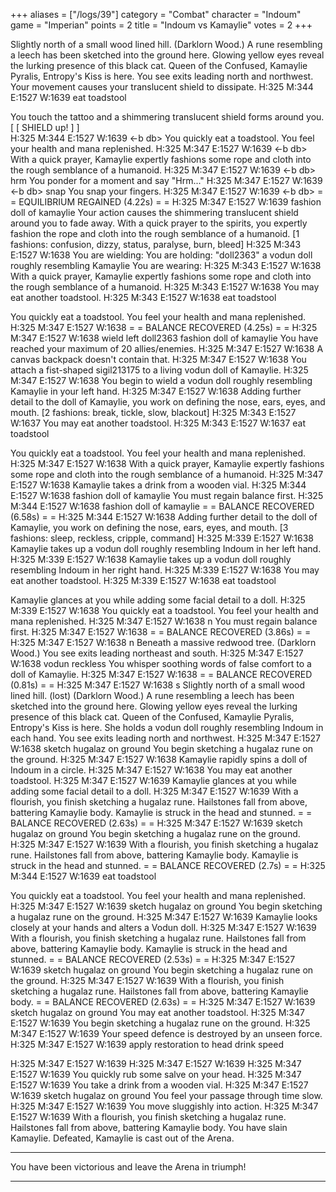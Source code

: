 +++
aliases = ["/logs/39"]
category = "Combat"
character = "Indoum"
game = "Imperian"
points = 2
title = "Indoum vs Kamaylie"
votes = 2
+++

Slightly north of a small wood lined hill. (Darklorn Wood.)
A rune resembling a leech has been sketched into the ground here. Glowing 
yellow eyes reveal the lurking presence of this black cat. Queen of the 
Confused, Kamaylie Pyralis, Entropy's Kiss is here.
You see exits leading north and northwest.
Your movement causes your translucent shield to dissipate.
H:325 M:344 E:1527 W:1639 <eb db> eat toadstool

You touch the tattoo and a shimmering translucent shield forms around you.
                               [ [ SHIELD up! ] ]                               
H:325 M:344 E:1527 W:1639 <-b db> 
You quickly eat a toadstool.
You feel your health and mana replenished.
H:325 M:347 E:1527 W:1639 <-b db> 
With a quick prayer, Kamaylie expertly fashions some rope and cloth into the 
rough semblance of a humanoid.
H:325 M:347 E:1527 W:1639 <-b db> 
hrm
You ponder for a moment and say "Hrm..."
H:325 M:347 E:1527 W:1639 <-b db> 
snap
You snap your fingers.
H:325 M:347 E:1527 W:1639 <-b db> 
= = EQUILIBRIUM REGAINED (4.22s) = =
H:325 M:347 E:1527 W:1639 <eb db> 
fashion doll of kamaylie
Your action causes the shimmering translucent shield around you to fade away.
With a quick prayer to the spirits, you expertly fashion the rope and cloth 
into the rough semblance of a humanoid.
[1 fashions: confusion, dizzy, status, paralyse, burn, bleed]
H:325 M:343 E:1527 W:1638 <e- db> 
You are wielding:
You are holding:
"doll2363"          a vodun doll roughly resembling Kamaylie
You are wearing:
H:325 M:343 E:1527 W:1638 <e- db> 
With a quick prayer, Kamaylie expertly fashions some rope and cloth into the 
rough semblance of a humanoid.
H:325 M:343 E:1527 W:1638 <e- db> 
You may eat another toadstool.
H:325 M:343 E:1527 W:1638 <e- db> eat toadstool

You quickly eat a toadstool.
You feel your health and mana replenished.
H:325 M:347 E:1527 W:1638 <e- db> 
= = BALANCE RECOVERED (4.25s) = =
H:325 M:347 E:1527 W:1638 <eb db> 
wield left doll2363
fashion doll of kamaylie
You have reached your maximum of 20 allies/enemies.
H:325 M:347 E:1527 W:1638 <eb db> 
A canvas backpack doesn't contain that.
H:325 M:347 E:1527 W:1638 <eb db> 
You attach a fist-shaped sigil213175 to a living vodun doll of Kamaylie.
H:325 M:347 E:1527 W:1638 <eb db> 
You begin to wield a vodun doll roughly resembling Kamaylie in your left hand.
H:325 M:347 E:1527 W:1638 <eb db> 
Adding further detail to the doll of Kamaylie, you work on defining the nose, 
ears, eyes, and mouth.
[2 fashions: break, tickle, slow, blackout]
H:325 M:343 E:1527 W:1637 <e- db> 
You may eat another toadstool.
H:325 M:343 E:1527 W:1637 <e- db> eat toadstool

You quickly eat a toadstool.
You feel your health and mana replenished.
H:325 M:347 E:1527 W:1638 <e- db> 
With a quick prayer, Kamaylie expertly fashions some rope and cloth into the 
rough semblance of a humanoid.
H:325 M:347 E:1527 W:1638 <e- db> 
Kamaylie takes a drink from a wooden vial.
H:325 M:344 E:1527 W:1638 <e- db> 
fashion doll of kamaylie
You must regain balance first.
H:325 M:344 E:1527 W:1638 <e- db> 
fashion doll of kamaylie
= = BALANCE RECOVERED (6.58s) = =
H:325 M:344 E:1527 W:1638 <eb db> 
Adding further detail to the doll of Kamaylie, you work on defining the nose, 
ears, eyes, and mouth.
[3 fashions: sleep, reckless, cripple, command]
H:325 M:339 E:1527 W:1638 <e- db> 
Kamaylie takes up a vodun doll roughly resembling Indoum in her left hand.
H:325 M:339 E:1527 W:1638 <e- db> 
Kamaylie takes up a vodun doll roughly resembling Indoum in her right hand.
H:325 M:339 E:1527 W:1638 <e- db> 
You may eat another toadstool.
H:325 M:339 E:1527 W:1638 <e- db> eat toadstool

Kamaylie glances at you while adding some facial detail to a doll.
H:325 M:339 E:1527 W:1638 <e- db> 
You quickly eat a toadstool.
You feel your health and mana replenished.
H:325 M:347 E:1527 W:1638 <e- db> 
n
You must regain balance first.
H:325 M:347 E:1527 W:1638 <e- db> 
= = BALANCE RECOVERED (3.86s) = =
H:325 M:347 E:1527 W:1638 <eb db> 
n
Beneath a massive redwood tree. (Darklorn Wood.)
You see exits leading northeast and south.
H:325 M:347 E:1527 W:1638 <eb db> 
vodun reckless
You whisper soothing words of false comfort to a doll of Kamaylie.
H:325 M:347 E:1527 W:1638 <e- db> 
= = BALANCE RECOVERED (0.81s) = =
H:325 M:347 E:1527 W:1638 <eb db> 
s
Slightly north of a small wood lined hill. (lost) (Darklorn Wood.)
A rune resembling a leech has been sketched into the ground here. Glowing 
yellow eyes reveal the lurking presence of this black cat. Queen of the 
Confused, Kamaylie Pyralis, Entropy's Kiss is here. She holds a vodun doll 
roughly resembling Indoum in each hand.
You see exits leading north and northwest.
H:325 M:347 E:1527 W:1638 <eb db> 
sketch hugalaz on ground
You begin sketching a hugalaz rune on the ground.
H:325 M:347 E:1527 W:1638 <e- db> 
Kamaylie rapidly spins a doll of Indoum in a circle.
H:325 M:347 E:1527 W:1638 <e- db> 
You may eat another toadstool.
H:325 M:347 E:1527 W:1639 <e- db> 
Kamaylie glances at you while adding some facial detail to a doll.
H:325 M:347 E:1527 W:1639 <e- db> 
With a flourish, you finish sketching a hugalaz rune.
Hailstones fall from above, battering Kamaylie body.
Kamaylie is struck in the head and stunned.
= = BALANCE RECOVERED (2.63s) = =
H:325 M:347 E:1527 W:1639 <eb db> 
sketch hugalaz on ground
You begin sketching a hugalaz rune on the ground.
H:325 M:347 E:1527 W:1639 <e- db> 
With a flourish, you finish sketching a hugalaz rune.
Hailstones fall from above, battering Kamaylie body.
Kamaylie is struck in the head and stunned.
= = BALANCE RECOVERED (2.7s) = =
H:325 M:344 E:1527 W:1639 <eb db> eat toadstool

You quickly eat a toadstool.
You feel your health and mana replenished.
H:325 M:347 E:1527 W:1639 <eb db> 
sketch hugalaz on ground
You begin sketching a hugalaz rune on the ground.
H:325 M:347 E:1527 W:1639 <e- db> 
Kamaylie looks closely at your hands and alters a Vodun doll.
H:325 M:347 E:1527 W:1639 <e- db> 
With a flourish, you finish sketching a hugalaz rune.
Hailstones fall from above, battering Kamaylie body.
Kamaylie is struck in the head and stunned.
= = BALANCE RECOVERED (2.53s) = =
H:325 M:347 E:1527 W:1639 <eb db> 
sketch hugalaz on ground
You begin sketching a hugalaz rune on the ground.
H:325 M:347 E:1527 W:1639 <e- db> 
With a flourish, you finish sketching a hugalaz rune.
Hailstones fall from above, battering Kamaylie body.
= = BALANCE RECOVERED (2.63s) = =
H:325 M:347 E:1527 W:1639 <eb db> 
sketch hugalaz on ground
You may eat another toadstool.
H:325 M:347 E:1527 W:1639 <eb db> 
You begin sketching a hugalaz rune on the ground.
H:325 M:347 E:1527 W:1639 <e- db> 
Your speed defence is destroyed by an unseen force.
H:325 M:347 E:1527 W:1639 <e- db> apply restoration to head
drink speed

H:325 M:347 E:1527 W:1639 <e- db> 
H:325 M:347 E:1527 W:1639 <e- db> 
H:325 M:347 E:1527 W:1639 <e- db> 
You quickly rub some salve on your head.
H:325 M:347 E:1527 W:1639 <e- db> 
You take a drink from a wooden vial.
H:325 M:347 E:1527 W:1639 <e- db> 
sketch hugalaz on ground
You feel your passage through time slow.
H:325 M:347 E:1527 W:1639 <e- db> 
You move sluggishly into action.
H:325 M:347 E:1527 W:1639 <e- db> 
With a flourish, you finish sketching a hugalaz rune.
Hailstones fall from above, battering Kamaylie body.
You have slain Kamaylie.
Defeated, Kamaylie is cast out of the Arena.
**********************************************************
You have been victorious and leave the Arena in triumph!
**********************************************************